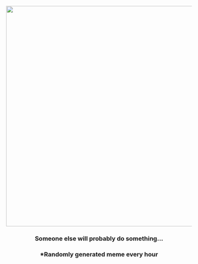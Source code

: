 <p align="center">
        <img src="https://i.redd.it/gyufg6nr6h291.jpg" width="600" height="600">
        </p>
        <h3 align="center">Someone else will probably do something…</h3>
        <h3 align="center">*Randomly generated meme every hour</h3>
    
